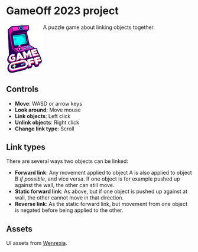 # GameOff 2023 project
<div style="overflow:hidden;">
<img src="game-off-2023-logo.png" width="100px" style="float:left;" />
<div style="float:left;">
A puzzle game about linking objects together.
</div>
</div>

## Controls
* **Move**: WASD or arrow keys
* **Look around**: Move mouse
* **Link objects**: Left click
* **Unlink objects**: Right click
* **Change link type**: Scroll

## Link types
There are several ways two objects can be linked:
* **Forward link**: Any movement applied to object A is also applied to object B *if possible*, and vice versa. If one object is for example pushed up against the wall, the other can still move.
* **Static forward link**: As above, but if one object is pushed up against at wall, the other cannot move in that direction.
* **Reverse link**: As the static forward link, but movement from one object is negated before being applied to the other.

## Assets
UI assets from [Wenrexia](https://opengameart.org/content/assets-ui-minimalism-scifi).
